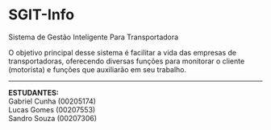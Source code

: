 # SGIT-Info

Sistema de Gestão Inteligente Para Transportadora

O objetivo principal desse sistema é facilitar a vida das empresas de transportadoras, oferecendo diversas funções para monitorar o cliente (motorista) e funções que auxiliarão em seu trabalho.

<hr>

<b>ESTUDANTES:</b><br>
Gabriel Cunha (00205174)<br>
Lucas Gomes (00207553)<br>
Sandro Souza (00207306)<br>
